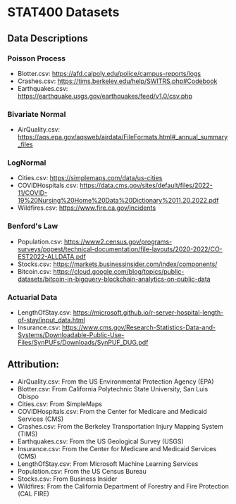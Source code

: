 # STAT400 Datasets

## Data Descriptions

### Poisson Process

 - Blotter.csv: https://afd.calpoly.edu/police/campus-reports/logs
 - Crashes.csv: https://tims.berkeley.edu/help/SWITRS.php#Codebook
 - Earthquakes.csv: https://earthquake.usgs.gov/earthquakes/feed/v1.0/csv.php

### Bivariate Normal

 - AirQuality.csv: https://aqs.epa.gov/aqsweb/airdata/FileFormats.html#_annual_summary_files

### LogNormal

 - Cities.csv: https://simplemaps.com/data/us-cities
 - COVIDHospitals.csv: https://data.cms.gov/sites/default/files/2022-11/COVID-19%20Nursing%20Home%20Data%20Dictionary%2011.20.2022.pdf
 - Wildfires.csv: https://www.fire.ca.gov/incidents

### Benford's Law

 - Population.csv: https://www2.census.gov/programs-surveys/popest/technical-documentation/file-layouts/2020-2022/CO-EST2022-ALLDATA.pdf
 - Stocks.csv: https://markets.businessinsider.com/index/components/
 - Bitcoin.csv: https://cloud.google.com/blog/topics/public-datasets/bitcoin-in-bigquery-blockchain-analytics-on-public-data

### Actuarial Data

 - LengthOfStay.csv: https://microsoft.github.io/r-server-hospital-length-of-stay/input_data.html
 - Insurance.csv: https://www.cms.gov/Research-Statistics-Data-and-Systems/Downloadable-Public-Use-Files/SynPUFs/Downloads/SynPUF_DUG.pdf

## Attribution:

 - AirQuality.csv: From the US Environmental Protection Agency (EPA)
 - Blotter.csv: From California Polytechnic State University, San Luis Obispo
 - Cities.csv: From SimpleMaps
 - COVIDHospitals.csv: From the Center for Medicare and Medicaid Services (CMS)
 - Crashes.csv: From the Berkeley Transportation Injury Mapping System (TIMS)
 - Earthquakes.csv: From the US Geological Survey (USGS)
 - Insurance.csv: From the Center for Medicare and Medicaid Services (CMS)
 - LengthOfStay.csv: From Microsoft Machine Learning Services
 - Population.csv: From the US Census Bureau
 - Stocks.csv: From Business Insider
 - Wildfires: From the California Department of Forestry and Fire Protection (CAL FIRE)
